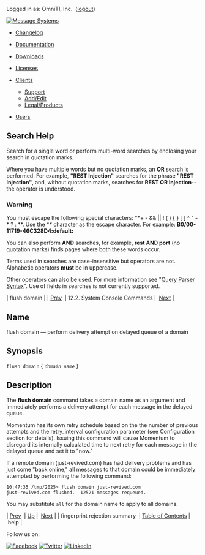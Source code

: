 Logged in as: OmniTI, Inc.  ([logout](https://support.messagesystems.com/logout.php))

[![Message Systems](https://support.messagesystems.com/images/ms-white205.png)](https://support.messagesystems.com/start.php) 

*   [Changelog](https://support.messagesystems.com/start.php?show=changelog)
*   [Documentation](https://support.messagesystems.com/docs/)
*   [Downloads](https://support.messagesystems.com/start.php)

*   [Licenses](https://support.messagesystems.com/license_summary.php)
*   <a href="">Clients</a>
    *   [Support](https://support.messagesystems.com/cs.php)
    *   [Add/Edit](https://support.messagesystems.com/edit_client.php)
    *   [Legal/Products](https://support.messagesystems.com/edit_products.php)
*   [Users](https://support.messagesystems.com/edit_customer.php)

## Search Help

Search for a single word or perform multi-word searches by enclosing your search in quotation marks.

Where you have multiple words but no quotation marks, an **OR** search is performed. For example, **"REST Injection"** searches for the phrase **"REST Injection"**, and, without quotation marks, searches for **REST OR Injection**--the operator is understood.

### Warning

You must escape the following special characters: **+ - && || ! ( ) { } [ ] ^ " ~ * ? : \**. Use the **\** character as the escape character. For example: **B0/00-11719-46C328D4\:default\:**

You can also perform **AND** searches, for example, **rest AND port** (no quotation marks) finds pages where both these words occur.

Terms used in searches are case-insensitive but operators are not. Alphabetic operators **must** be in uppercase.

Other operators can also be used. For more information see "[Query Parser Syntax](https://lucene.apache.org/core/old_versioned_docs/versions/3_0_0/queryparsersyntax.html)". Use of fields in searches is not currently supported.

| flush domain |
| [Prev](console_commands.fingerprint_rejection_summary.php)  | 12.2. System Console Commands |  [Next](console_commands.help.php) |

<a name="console_commands.flush_domain"></a>
## Name

flush domain — perform delivery attempt on delayed queue of a domain

## Synopsis

`flush domain` { *`domain_name`* }

<a name="idp9784944"></a>
## Description

The **flush domain**        command takes a domain name as an argument and immediately performs a delivery attempt for each message in the delayed queue.

Momentum has its own retry schedule based on the the number of previous attempts and the retry_interval configuration parameter (see Configuration section for details). Issuing this command will cause Momentum to disregard its internally calculated time to next retry for each message in the delayed queue and set it to "now."

If a remote domain (just-revived.com) has had delivery problems and has just come "back online," all messages to that domain could be immediately attempted by performing the following command:

```
10:47:35 /tmp/2025> flush domain just-revived.com
just-revived.com flushed.  12521 messages requeued.
```

You may substitute `all` for the domain name to apply to all domains.

| [Prev](console_commands.fingerprint_rejection_summary.php)  | [Up](console.commands.non-module.php) |  [Next](console_commands.help.php) |
| fingerprint rejection summary  | [Table of Contents](index.php) |  help |

Follow us on:

[![Facebook](https://support.messagesystems.com/images/icon-facebook.png)](http://www.facebook.com/messagesystems) [![Twitter](https://support.messagesystems.com/images/icon-twitter.png)](http://twitter.com/#!/MessageSystems) [![LinkedIn](https://support.messagesystems.com/images/icon-linkedin.png)](http://www.linkedin.com/company/message-systems)